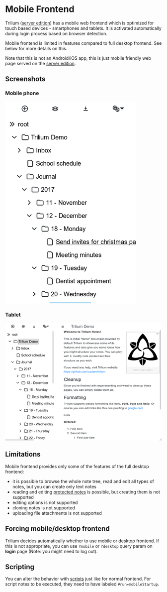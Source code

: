 # Mobile Frontend
Trilium ([server edition](Server%20Installation.md)) has a mobile web frontend which is optimized for touch based devices - smartphones and tablets. It is activated automatically during login process based on browser detection.

Mobile frontend is limited in features compared to full desktop frontend. See below for more details on this.

Note that this is not an Android/iOS app, this is just mobile friendly web page served on the [server edition](Server%20Installation.md).

## Screenshots

### Mobile phone

![](../Attachments/mobile-smartphone.png)

### Tablet

![](../Attachments/mobile-tablet.png)

## Limitations

Mobile frontend provides only some of the features of the full desktop frontend:

*   it is possible to browse the whole note tree, read and edit all types of notes, but you can create only text notes
*   reading and editing [protected notes](../Basic%20Concepts%20and%20Features/Notes/Protected%20Notes.md) is possible, but creating them is not supported
*   editing options is not supported
*   cloning notes is not supported
*   uploading file attachments is not supported

## Forcing mobile/desktop frontend

Trilium decides automatically whether to use mobile or desktop frontend. If this is not appropriate, you can use `?mobile` or `?desktop` query param on **login** page (Note: you might need to log out).

## Scripting

You can alter the behavior with [scripts](../Note%20Types/Code/Scripting.md) just like for normal frontend. For script notes to be executed, they need to have labeled `#run=mobileStartup`.